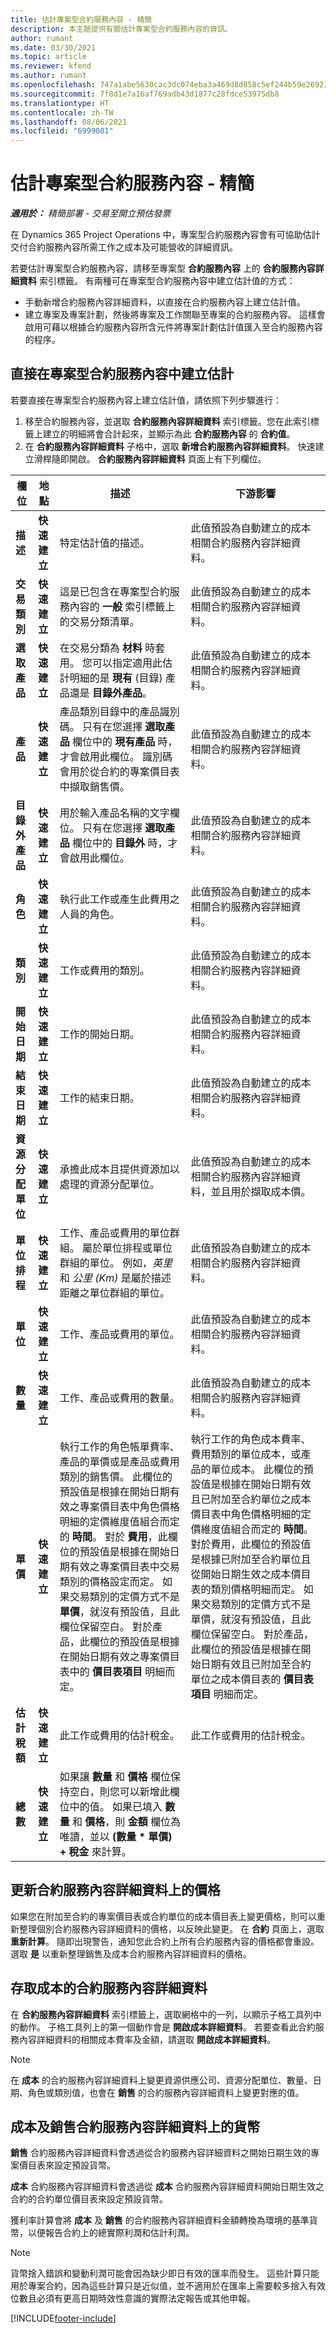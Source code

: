 ```yaml
---
title: 估計專案型合約服務內容 - 精簡
description: 本主題提供有關估計專案型合約服務內容的資訊。
author: rumant
ms.date: 03/30/2021
ms.topic: article
ms.reviewer: kfend
ms.author: rumant
ms.openlocfilehash: 747a1abe5630cac3dc074eba3a469d8d858c5ef244b59e26921e35afa61645df
ms.sourcegitcommit: 7f8d1e7a16af769adb43d1877c28fdce53975db8
ms.translationtype: HT
ms.contentlocale: zh-TW
ms.lasthandoff: 08/06/2021
ms.locfileid: "6999081"
---
```

# <a name="estimate-a-projectbased-contract-line---lite"></a>估計專案型合約服務內容 - 精簡

_**適用於：** 精簡部署 - 交易至開立預估發票_

在 Dynamics 365 Project Operations 中，專案型合約服務內容會有可協助估計交付合約服務內容所需工作之成本及可能營收的詳細資訊。

若要估計專案型合約服務內容，請移至專案型 **合約服務內容** 上的 **合約服務內容詳細資料** 索引標籤。  有兩種可在專案型合約服務內容中建立估計值的方式：

   - 手動新增合約服務內容詳細資料，以直接在合約服務內容上建立估計值。
   - 建立專案及專案計劃，然後將專案及工作關聯至專案的合約服務內容。 這樣會啟用可藉以根據合約服務內容所含元件將專案計劃估計值匯入至合約服務內容的程序。

## <a name="create-an-estimation-directly-on-a-projectbased-contract-line"></a>直接在專案型合約服務內容中建立估計

若要直接在專案型合約服務內容上建立估計值，請依照下列步驟進行：

1. 移至合約服務內容，並選取 **合約服務內容詳細資料** 索引標籤。您在此索引標籤上建立的明細將會合計起來，並顯示為此 **合約服務內容** 的 **合約值**。 
2. 在 **合約服務內容詳細資料** 子格中，選取 **新增合約服務內容詳細資料**。 快速建立滑桿隨即開啟。 **合約服務內容詳細資料** 頁面上有下列欄位。

| 欄位 | 地點 | 描述 | 下游影響 |
| --- | --- | --- | --- |
| **描述** | **快速建立** | 特定估計值的描述。 | 此值預設為自動建立的成本相關合約服務內容詳細資料。 |
| **交易類別** | **快速建立** | 這是已包含在專案型合約服務內容的 **一般** 索引標籤上的交易分類清單。 | 此值預設為自動建立的成本相關合約服務內容詳細資料。 |
| **選取產品** | **快速建立** | 在交易分類為 **材料** 時套用。 您可以指定適用此估計明細的是 **現有** (目錄) 產品還是 **目錄外產品**。 | 此值預設為自動建立的成本相關合約服務內容詳細資料。 |
| **產品** | **快速建立** | 產品類別目錄中的產品識別碼。 只有在您選擇 **選取產品** 欄位中的 **現有產品** 時，才會啟用此欄位。 識別碼會用於從合約的專案價目表中擷取銷售價。 | 此值預設為自動建立的成本相關合約服務內容詳細資料。 |
| **目錄外產品** | **快速建立** | 用於輸入產品名稱的文字欄位。 只有在您選擇 **選取產品** 欄位中的 **目錄外** 時，才會啟用此欄位。| 此值預設為自動建立的成本相關合約服務內容詳細資料。 |
| **角色** | **快速建立** | 執行此工作或產生此費用之人員的角色。 | 此值預設為自動建立的成本相關合約服務內容詳細資料。|
| **類別** | **快速建立** | 工作或費用的類別。 |此值預設為自動建立的成本相關合約服務內容詳細資料。|
| **開始日期** | **快速建立** | 工作的開始日期。 | 此值預設為自動建立的成本相關合約服務內容詳細資料。 |
| **結束日期** | **快速建立** | 工作的結束日期。 | 此值預設為自動建立的成本相關合約服務內容詳細資料。 |
| **資源分配單位** | **快速建立** | 承擔此成本且提供資源加以處理的資源分配單位。 |此值預設為自動建立的成本相關合約服務內容詳細資料，並且用於擷取成本價。 |
| **單位排程** | **快速建立** | 工作、產品或費用的單位群組。 屬於單位排程或單位群組的單位。 例如，*英里* 和 *公里 (Km)* 是屬於描述距離之單位群組的單位。 | 此值預設為自動建立的成本相關合約服務內容詳細資料。 |
| **單位** | **快速建立** | 工作、產品或費用的單位。 | 此值預設為自動建立的成本相關合約服務內容詳細資料。 |
| **數量** | **快速建立** | 工作、產品或費用的數量。 | 此值預設為自動建立的成本相關合約服務內容詳細資料。 |
| **單價** | **快速建立** | 執行工作的角色帳單費率、產品的單價或是產品或費用類別的銷售價。 此欄位的預設值是根據在開始日期有效之專案價目表中角色價格明細的定價維度值組合而定的 **時間**。 對於 **費用**，此欄位的預設值是根據在開始日期有效之專案價目表中交易類別的價格設定而定。 如果交易類別的定價方式不是 **單價**，就沒有預設值，且此欄位保留空白。 對於產品，此欄位的預設值是根據在開始日期有效之專案價目表中的 **價目表項目** 明細而定。| 執行工作的角色成本費率、費用類別的單位成本，或產品的單位成本。 此欄位的預設值是根據在開始日期有效且已附加至合約單位之成本價目表中角色價格明細的定價維度值組合而定的 **時間**。 對於費用，此欄位的預設值是根據已附加至合約單位且從開始日期生效之成本價目表的類別價格明細而定。 如果交易類別的定價方式不是單價，就沒有預設值，且此欄位保留空白。 對於產品，此欄位的預設值是根據在開始日期有效且已附加至合約單位之成本價目表的 **價目表項目** 明細而定。|
| **估計稅額** | **快速建立** | 此工作或費用的估計稅金。 | 此工作或費用的估計稅金。 |
| **總數** | **快速建立** | 如果讓 **數量** 和 **價格** 欄位保持空白，則您可以新增此欄位中的值。 如果已填入 **數量** 和 **價格**，則 **金額** 欄位為唯讀，並以 **(數量 \* 單價) + 稅金** 來計算。 | &nbsp; |

## <a name="update-prices-on-contract-line-details"></a>更新合約服務內容詳細資料上的價格

如果您在附加至合約的專案價目表或合約單位的成本價目表上變更價格，則可以重新整理個別合約服務內容詳細資料的價格，以反映此變更。 在 **合約** 頁面上，選取 **重新計算**。 隨即出現警告，通知您此合約上所有合約服務內容的價格都會重設。 選取 **是** 以重新整理銷售及成本合約服務內容詳細資料的價格。

## <a name="access-contract-line-details-for-cost"></a>存取成本的合約服務內容詳細資料

在 **合約服務內容詳細資料** 索引標籤上，選取網格中的一列，以顯示子格工具列中的動作。 子格工具列上的第一個動作會是 **開啟成本詳細資料**。 若要查看此合約服務內容詳細資料的相關成本費率及金額，請選取 **開啟成本詳細資料**。 

> [!NOTE]
> 在 **成本** 的合約服務內容詳細資料上變更資源供應公司、資源分配單位、數量、日期、角色或類別值，也會在 **銷售** 的合約服務內容詳細資料上變更對應的值。

## <a name="currency-on-contract-line-details-for-cost-and-sales"></a>成本及銷售合約服務內容詳細資料上的貨幣

**銷售** 合約服務內容詳細資料會透過從合約服務內容詳細資料之開始日期生效的專案價目表來設定預設貨幣。

**成本** 合約服務內容詳細資料會透過從 **成本** 合約服務內容詳細資料開始日期生效之合約的合約單位價目表來設定預設貨幣。

獲利率計算會將 **成本** 及 **銷售** 的合約服務內容詳細資料金額轉換為環境的基準貨幣，以便報告合約上的總實際利潤和估計利潤。

> [!NOTE]
> 貨幣捨入錯誤和變動利潤可能會因為缺少即日有效的匯率而發生。 這些計算只能用於專案合約，因為這些計算只是近似值，並不適用於在匯率上需要較多捨入有效位數且必須有更高日期時效性意識的實際法定報告或其他申報。


[!INCLUDE[footer-include](../../includes/footer-banner.md)]
